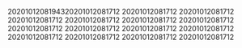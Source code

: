 2020101208194320201012081712
20201012081712
20201012081712
20201012081712
20201012081712
20201012081712
20201012081712
20201012081712
20201012081712
20201012081712
20201012081712
20201012081712
20201012081712
20201012081712
20201012081712
